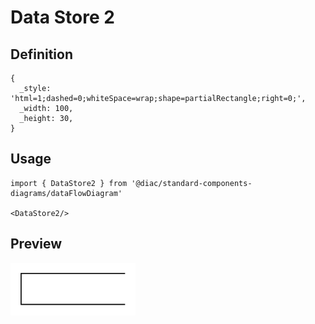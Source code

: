# Data Store 2

## Definition

```
{
  _style: 'html=1;dashed=0;whiteSpace=wrap;shape=partialRectangle;right=0;',
  _width: 100,
  _height: 30,
}
```

## Usage

```
import { DataStore2 } from '@diac/standard-components-diagrams/dataFlowDiagram'

<DataStore2/>
```

## Preview

<img src="./data-store-2.png" width="200"/>
